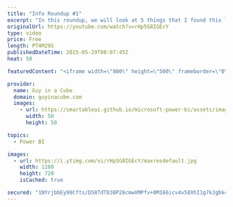 ```yaml
---
title: "Info Roundup #1"
excerpt: "In this roundup, we will look at 5 things that I found this last week that may be of interest to you.  Power Map support for Shape Files http://blogs.office.com/2015/05/18/power-map-for-excel-may-update-for-office-365/  Twilio Content Pack for Power BI http://blogs.msdn.com/b/powerbi/archive/2015/05/19/visualize-and-analyze-your-twilio-data-in-power-bi.aspx?linkId=14495907"
originalUrl: https://youtube.com/watch?v=rHp5G8IGEcY
type: video
price: Free
length: PT4M29S
publishedDateTime: 2015-05-29T00:07:45Z
heat: 50

featuredContent: "<iframe width=\"800\" height=\"500\" frameborder=\"0\" src=\"https://www.youtube.com/embed/rHp5G8IGEcY\" allow=\"accelerometer; autoplay; encrypted-media; gyroscope; picture-in-picture\" allowfullscreen></iframe>"

provider:
  name: Guy in a Cube
  domain: guyinacube.com
  images:
    - url: https://smartableai.github.io/microsoft-power-bi/assets/images/organizations/guyinacube.com-50x50.jpg
      width: 50
      height: 50

topics:
  - Power BI

images:
  - url: https://i.ytimg.com/vi/rHp5G8IGEcY/maxresdefault.jpg
    width: 1280
    height: 720
    isCached: true

secured: "1NYrjbbEy99Cfts/D58TdT838P26cmwVMPfv+0M166icv4v58XhI1g7kJgbk4CW5JTqTQbnp4xc5g+C/oUfZ1dPRKPs4Lj75YnF1uQ665HBOt7XxEDBvKbSRhNaI6ycbUqOCgOCgJy7Oixzrj8RLg8jZGqkHadeTYSaUOiab5QiCXVDX6pv3O5Gz9PFJR8fQykEr/rd2nkZA/E34LQIXHCklwtXT2Yu5gXFMHFg6WH3XHzfldzajv175GUzrLNjtHXt7MFNO4uzvFKIRVMVzY0Ty7PuuqC37eX6D7xPempPYU6B3KCi0h7WJRmkC7+erNvLHVSRpl8qGgtC0FcYW+0qp89BIiTGDjMVca04ejQDpmNTgRUXXV4t/DZWCh7lP8Ya3YMIOeNex3HlTOo511Iev6KHAokX64Z8bbX/ZV80=;0DK+5qwOym5OA0cgbyvduw=="
---
```


